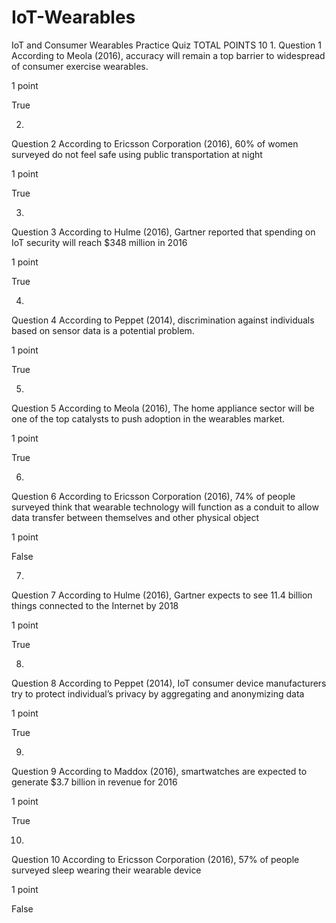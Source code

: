 # IoT-Wearables

IoT and Consumer Wearables Practice Quiz
TOTAL POINTS 10
1.
Question 1
According to Meola (2016), accuracy will remain a top barrier to widespread of consumer exercise wearables.

1 point

True

2.
Question 2
According to Ericsson Corporation (2016), 60% of women surveyed do not feel safe using public transportation at night

1 point

True

3.
Question 3
According to Hulme (2016), Gartner reported that spending on IoT security will reach $348 million in 2016

1 point

True

4.
Question 4
According to Peppet (2014), discrimination against individuals based on sensor data is a potential problem.

1 point

True

5.
Question 5
According to Meola (2016), The home appliance sector will be one of the top catalysts to push adoption in the wearables market.

1 point

True


6.
Question 6
According to Ericsson Corporation (2016), 74% of people surveyed think that wearable technology will function as a conduit to allow data transfer between themselves and other physical object

1 point


False

7.
Question 7
According to Hulme (2016), Gartner expects to see 11.4 billion things connected to the Internet by 2018

1 point

True

8.
Question 8
According to Peppet (2014), IoT consumer device manufacturers try to protect individual’s privacy by aggregating and anonymizing data

1 point

True


9.
Question 9
According to Maddox (2016), smartwatches are expected to generate $3.7 billion in revenue for 2016

1 point

True


10.
Question 10
According to Ericsson Corporation (2016), 57% of people surveyed sleep wearing their wearable device

1 point

False
